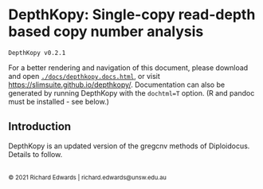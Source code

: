# DepthKopy: Single-copy read-depth based copy number analysis

```
DepthKopy v0.2.1
```

For a better rendering and navigation of this document, please download and open [`./docs/depthkopy.docs.html`](./docs/depthkopy.docs.html), or visit <https://slimsuite.github.io/depthkopy/>.
Documentation can also be generated by running DepthKopy with the `dochtml=T` option. (R and pandoc must be installed - see below.)

## Introduction

DepthKopy is an updated version of the gregcnv methods of Diploidocus. Details to follow.


<br>
<small>&copy; 2021 Richard Edwards | richard.edwards@unsw.edu.au</small>
